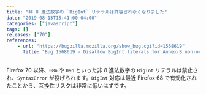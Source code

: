 ```yaml
---
title: "非 8 進法数字の `BigInt` リテラルは許容されなくなりました"
date: "2019-08-13T15:41:00-04:00"
categories: ["javascript"]
tags: []
releases: ["70"]
references:
    - url: "https://bugzilla.mozilla.org/show_bug.cgi?id=1568619"
      title: "Bug 1568619 - Disallow BigInt literals for Annex-B non-octal digits"
---
```

Firefox 70 以降、`08n` や `09n` といった非 8 進法数字の `BigInt` リテラルは禁止され、`SyntaxError` が投げられます。`BigInt` 対応は最近 Firefox 68 で有効化されたことから、互換性リスクは非常に低いはずです。
